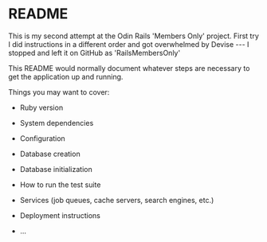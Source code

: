 # README

This is my second attempt at the Odin Rails 'Members Only' project. First try I did instructions in a different order and got overwhelmed by Devise --- I stopped and left it on GitHub as 'RailsMembersOnly'

This README would normally document whatever steps are necessary to get the
application up and running.

Things you may want to cover:

* Ruby version

* System dependencies

* Configuration

* Database creation

* Database initialization

* How to run the test suite

* Services (job queues, cache servers, search engines, etc.)

* Deployment instructions

* ...
